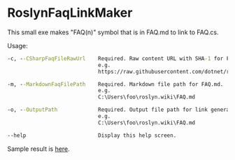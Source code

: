# RoslynFaqLinkMaker
This small exe makes "FAQ(n)" symbol that is in FAQ.md to link to FAQ.cs.

Usage: 
```cmd
-c, --CSharpFaqFileRawUrl    Required. Raw content URL with SHA-1 for FAQ.cs.
                             e.g.
                             https://raw.githubusercontent.com/dotnet/roslyn/8856ab99946b9c6b587835c2b9d34daf06ca808c/src/Samples/CSharp/APISampleUnitTests/FAQ.cs

-m, --MarkdownFaqFilePath    Required. Markdown file path for FAQ.md.
                             e.g.
                             C:\Users\foo\roslyn.wiki\FAQ.md

-o, --OutputPath             Required. Output file path for link generated FAQ.md.
                             e.g.
                             C:\Users\foo\roslyn.wiki\FAQ.md

--help                       Display this help screen.

```

Sample result is [here](https://github.com/urasandesu/RoslynFaqLinkMaker/wiki/FAQ).
